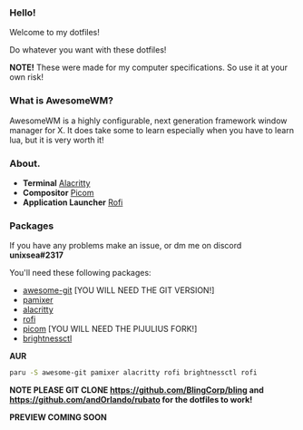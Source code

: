 ### Hello!

Welcome to my dotfiles!

Do whatever you want with these dotfiles!

**NOTE!** These were made for my computer specifications. So use it at your own risk! 

### What is AwesomeWM?

AwesomeWM is a highly configurable, next generation framework window manager for X. It does take some to learn especially when you have to learn lua, but it is very worth it!

### About.

- **Terminal** [Alacritty](https://alacritty.org/)
- **Compositor** [Picom](https://github.com/pijulius/picom)
- **Application Launcher** [Rofi](https://github.com/davatorium/rofi)

### Packages
If you have any problems make an issue, or dm me on discord **unixsea#2317**

You'll need these following packages:
* [awesome-git](https://github.com/codic12/worm) \[YOU WILL NEED THE GIT VERSION!\]
* [pamixer](https://github.com/cdemoulins/pamixer)
* [alacritty](https://github.com/alacritty/alacritty)
* [rofi](https://github.com/davatorium/rofi)  
* [picom](https://github.com/pijulius/picom) \[YOU WILL NEED THE PIJULIUS FORK!\]
* [brightnessctl](https://github.com/Hummer12007/brightnessctl)

**AUR**

```bash
paru -S awesome-git pamixer alacritty rofi brightnessctl rofi
```
**NOTE PLEASE GIT CLONE https://github.com/BlingCorp/bling and https://github.com/andOrlando/rubato for the dotfiles to work!**

**PREVIEW COMING SOON**
